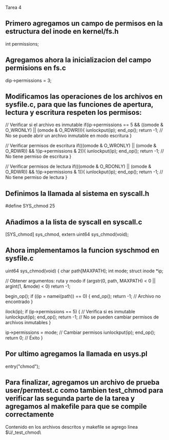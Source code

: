 Tarea 4 

## Primero agregamos un campo de permisos en la estructura del inode en kernel/fs.h
int permissions;

## Agregamos ahora la inicializacion del campo permisions en fs.c
dip->permissions = 3;

## Modificamos las operaciones de los archivos en sysfile.c, para que las funciones de apertura, lectura y escritura respeten los permisos:

// Verificar si el archivo es inmutable
if(ip->permissions == 5 && ((omode & O_WRONLY) || (omode & O_RDWR))){
  iunlockput(ip);
  end_op();
  return -1; // No se puede abrir un archivo inmutable en modo escritura
}

// Verificar permisos de escritura
if(((omode & O_WRONLY) || (omode & O_RDWR)) && !(ip->permissions & 2)){
  iunlockput(ip);
  end_op();
  return -1; // No tiene permiso de escritura
}

// Verificar permisos de lectura
if(((omode & O_RDONLY) || (omode & O_RDWR)) && !(ip->permissions & 1)){
  iunlockput(ip);
  end_op();
  return -1; // No tiene permiso de lectura
}

## Definimos la llamada al sistema en syscall.h

#define SYS_chmod 25

## Añadimos a la lista de syscall en syscall.c

[SYS_chmod] sys_chmod,
extern uint64 sys_chmod(void);

## Ahora implementamos la funcion syschmod en sysfile.c

uint64
sys_chmod(void) {
  char path[MAXPATH];
  int mode;
  struct inode *ip;

  // Obtener argumentos: ruta y modo
  if (argstr(0, path, MAXPATH) < 0 || argint(1, &mode) < 0)
    return -1;

  begin_op();
  if ((ip = namei(path)) == 0) {
    end_op();
    return -1; // Archivo no encontrado
  }

  ilock(ip);
  if (ip->permissions == 5) { // Verifica si es inmutable
    iunlockput(ip);
    end_op();
    return -1; // No se pueden cambiar permisos de archivos inmutables
  }

  ip->permissions = mode; // Cambiar permisos
  iunlockput(ip);
  end_op();
  return 0; // Éxito
}


## Por ultimo agregamos la llamada en usys.pl

entry("chmod");

## Para finalizar, agregamos un archivo de prueba user/permtest.c como tambien test_chmod para verificar las segunda parte de la tarea y agregamos al makefile para que se compile correctamente

Contenido en los archivos descritos y makefile se agrego linea $U/_test_chmod\
